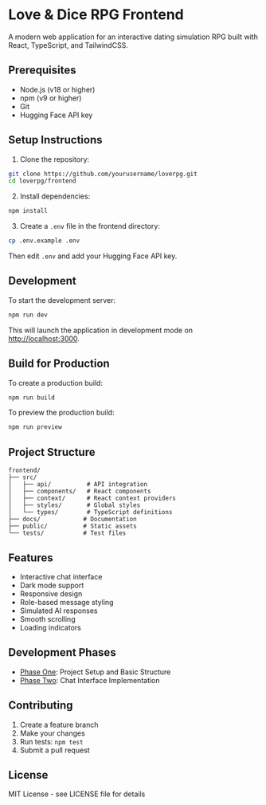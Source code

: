 # Love & Dice RPG Frontend

A modern web application for an interactive dating simulation RPG built with React, TypeScript, and TailwindCSS.

## Prerequisites

- Node.js (v18 or higher)
- npm (v9 or higher)
- Git
- Hugging Face API key

## Setup Instructions

1. Clone the repository:
```bash
git clone https://github.com/yourusername/loverpg.git
cd loverpg/frontend
```

2. Install dependencies:
```bash
npm install
```

3. Create a `.env` file in the frontend directory:
```bash
cp .env.example .env
```
Then edit `.env` and add your Hugging Face API key.

## Development

To start the development server:

```bash
npm run dev
```

This will launch the application in development mode on [http://localhost:3000](http://localhost:3000).

## Build for Production

To create a production build:

```bash
npm run build
```

To preview the production build:

```bash
npm run preview
```

## Project Structure

```
frontend/
├── src/
│   ├── api/          # API integration
│   ├── components/   # React components
│   ├── context/      # React context providers
│   ├── styles/       # Global styles
│   └── types/        # TypeScript definitions
├── docs/            # Documentation
├── public/          # Static assets
└── tests/           # Test files
```

## Features

- Interactive chat interface
- Dark mode support
- Responsive design
- Role-based message styling
- Simulated AI responses
- Smooth scrolling
- Loading indicators

## Development Phases

- [Phase One](docs/frontend_PhaseOne.md): Project Setup and Basic Structure
- [Phase Two](docs/frontend_PhaseTwo.md): Chat Interface Implementation

## Contributing

1. Create a feature branch
2. Make your changes
3. Run tests: `npm test`
4. Submit a pull request

## License

MIT License - see LICENSE file for details

